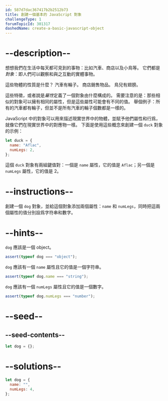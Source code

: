 ```yaml
---
id: 587d7dac367417b2b2512b73
title: 創建一個基本的 JavaScript 對象
challengeType: 1
forumTopicId: 301317
dashedName: create-a-basic-javascript-object
---
```


# --description--

想想我們在生活中每天都可見到的事物：比如汽車、商店以及小鳥等。 它們都是<dfn>對象</dfn>：即人們可以觀察和與之互動的實體事物。

這些物體的性質是什麼？ 汽車有輪子。 商店銷售物品。 鳥兒有翅膀。

這些特徵，或者說是<dfn>屬性</dfn>定義了一個對象由什麼構成的。 需要注意的是：那些相似的對象可以擁有相同的屬性，但是這些屬性可能會有不同的值。 舉個例子：所有的汽車都有輪子，但並不是所有汽車的輪子個數都是一樣的。

JavaScript 中的對象可以用來描述現實世界中的物體，並賦予他們屬性和行爲，就像它們在現實世界中的對應物一樣。 下面是使用這些概念來創建一個 `duck` 對象的示例：

```js
let duck = {
  name: "Aflac",
  numLegs: 2,
};
```

這個 `duck` 對象有兩組鍵值對：一個是 `name` 屬性，它的值是 `Aflac`；另一個是 `numLegs` 屬性，它的值是 2。

# --instructions--

創建一個 `dog` 對象，並給這個對象添加兩個屬性：`name` 和 `numLegs`，同時把這兩個屬性的值分別設爲字符串和數字。

# --hints--

`dog` 應該是一個 object。

```js
assert(typeof dog === "object");
```

`dog` 應該有一個 `name` 屬性且它的值是一個字符串。

```js
assert(typeof dog.name === "string");
```

`dog` 應該有一個 `numLegs` 屬性且它的值是一個數字。

```js
assert(typeof dog.numLegs === "number");
```

# --seed--

## --seed-contents--

```js
let dog = {};
```

# --solutions--

```js
let dog = {
  name: "",
  numLegs: 4,
};
```
